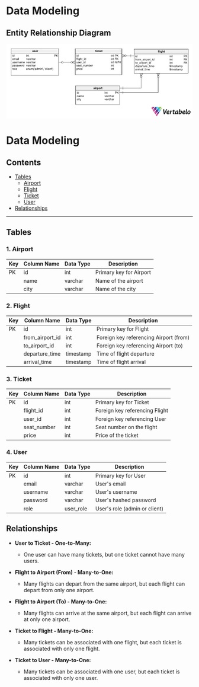 # Data Modeling

## Entity Relationship Diagram

![data-modeling](erd.png)

# Data Modeling

## Contents

- [Tables](#tables)
  - [Airport](#1-airport)
  - [Flight](#2-flight)
  - [Ticket](#3-ticket)
  - [User](#4-user)
- [Relationships](#relationships)

-----

## Tables

### 1. Airport

| Key | Column Name    | Data Type | Description                |
|-----|----------------|-----------|----------------------------|
| PK  | id             | int       | Primary key for Airport    |
|     | name           | varchar   | Name of the airport        |
|     | city           | varchar   | Name of the city           |

### 2. Flight

| Key | Column Name      | Data Type | Description                           |
|-----|------------------|-----------|---------------------------------------|
| PK  | id               | int       | Primary key for Flight                |
|     | from_airport_id  | int       | Foreign key referencing Airport (from)|
|     | to_airport_id    | int       | Foreign key referencing Airport (to)  |
|     | departure_time   | timestamp | Time of flight departure              |
|     | arrival_time     | timestamp | Time of flight arrival                |

### 3. Ticket

| Key | Column Name  | Data Type | Description                        |
|-----|--------------|-----------|------------------------------------|
| PK  | id           | int       | Primary key for Ticket              |
|     | flight_id    | int       | Foreign key referencing Flight     |
|     | user_id      | int       | Foreign key referencing User       |
|     | seat_number  | int       | Seat number on the flight           |
|     | price        | int       | Price of the ticket                 |

### 4. User

| Key | Column Name | Data Type | Description                     |
|-----|-------------|-----------|---------------------------------|
| PK  | id          | int       | Primary key for User             |
|     | email       | varchar   | User's email                     |
|     | username    | varchar   | User's username                  |
|     | password    | varchar   | User's hashed password           |
|     | role        | user_role | User's role (admin or client)    |

## Relationships

- **User to Ticket - One-to-Many:**
  - One user can have many tickets, but one ticket cannot have many users.

- **Flight to Airport (From) - Many-to-One:**
  - Many flights can depart from the same airport, but each flight can depart from only one airport.

- **Flight to Airport (To) - Many-to-One:**
  - Many flights can arrive at the same airport, but each flight can arrive at only one airport.

- **Ticket to Flight - Many-to-One:**
  - Many tickets can be associated with one flight, but each ticket is associated with only one flight.

- **Ticket to User - Many-to-One:**
  - Many tickets can be associated with one user, but each ticket is associated with only one user.
